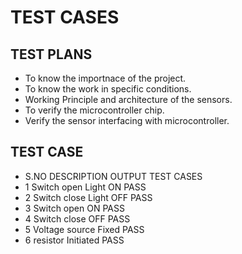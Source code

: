 # TEST CASES

## TEST PLANS
*  To know the importnace of the project.
* To know the work in specific conditions.
* Working Principle and architecture of the sensors.
* To verify the microcontroller chip.
* Verify the sensor interfacing with microcontroller.

## TEST CASE

* S.NO           DESCRIPTION         OUTPUT             TEST CASES
*  1             Switch open        Light ON               PASS
*  2             Switch close       Light OFF              PASS
*  3             Switch open           ON                  PASS
*  4             Switch close          OFF                 PASS
*  5             Voltage source       Fixed                PASS
*  6             resistor           Initiated              PASS

